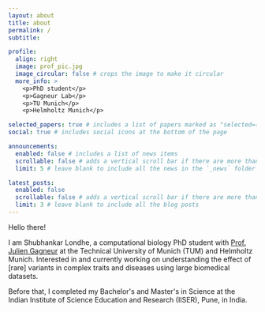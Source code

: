 ```yaml
---
layout: about
title: about
permalink: /
subtitle: 

profile:
  align: right
  image: prof_pic.jpg
  image_circular: false # crops the image to make it circular
  more_info: >
    <p>PhD student</p>
    <p>Gagneur Lab</p>
    <p>TU Munich</p>
    <p>Helmholtz Munich</p>

selected_papers: true # includes a list of papers marked as "selected={true}"
social: true # includes social icons at the bottom of the page

announcements:
  enabled: false # includes a list of news items
  scrollable: false # adds a vertical scroll bar if there are more than 3 news items
  limit: 5 # leave blank to include all the news in the `_news` folder

latest_posts:
  enabled: false
  scrollable: false # adds a vertical scroll bar if there are more than 3 new posts items
  limit: 3 # leave blank to include all the blog posts
---
```


Hello there!

I am Shubhankar Londhe, a computational biology PhD student with [Prof. Julien Gagneur](https://www.cs.cit.tum.de/cmm/home/) at the Technical University of Munich (TUM) and Helmholtz Munich. Interested in and currently working on understanding the effect of [rare] variants in complex traits and diseases using large biomedical datasets.

Before that, I completed my Bachelor's and Master's in Science at the Indian Institute of Science Education and Research (IISER), Pune, in India.
